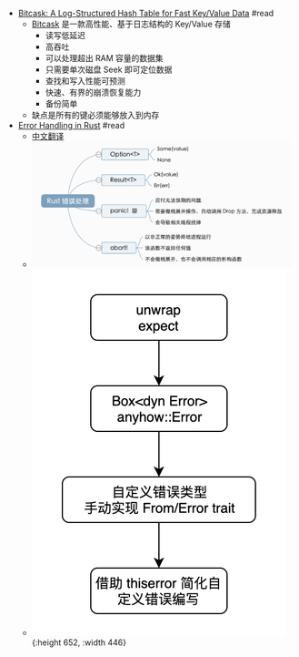 - [Bitcask: A Log-Structured Hash Table for Fast Key/Value Data](https://github.com/basho/bitcask/blob/develop/doc/bitcask-intro.pdf) #read
	- [Bitcask](https://github.com/basho/bitcask/blob/develop/doc/bitcask-intro.pdf) 是一款高性能、基于日志结构的 Key/Value 存储
		- 读写低延迟
		- 高吞吐
		- 可以处理超出 RAM 容量的数据集
		- 只需要单次磁盘 Seek 即可定位数据
		- 查找和写入性能可预测
		- 快速、有界的崩溃恢复能力
		- 备份简单
	- 缺点是所有的键必须能够放入到内存
- [Error Handling in Rust](https://blog.burntsushi.net/rust-error-handling/) #read
	- [中文翻译](https://ifaceless.github.io/2020/06/02/rust-error-handling/)
	- ![image.png](../assets/image_1650192604388_0.png)
	- ![image.png](../assets/image_1650192854423_0.png){:height 652, :width 446}